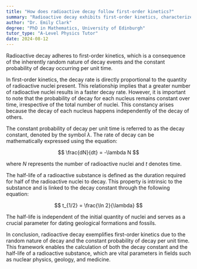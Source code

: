 ```yaml
---
title: "How does radioactive decay follow first-order kinetics?"
summary: "Radioactive decay exhibits first-order kinetics, characterized by a random decay process and a constant probability of decay occurring within a specific time interval."
author: "Dr. Emily Clark"
degree: "PhD in Mathematics, University of Edinburgh"
tutor_type: "A-Level Physics Tutor"
date: 2024-08-12
---
```


Radioactive decay adheres to first-order kinetics, which is a consequence of the inherently random nature of decay events and the constant probability of decay occurring per unit time.

In first-order kinetics, the decay rate is directly proportional to the quantity of radioactive nuclei present. This relationship implies that a greater number of radioactive nuclei results in a faster decay rate. However, it is important to note that the probability of decay for each nucleus remains constant over time, irrespective of the total number of nuclei. This constancy arises because the decay of each nucleus happens independently of the decay of others.

The constant probability of decay per unit time is referred to as the decay constant, denoted by the symbol $\lambda$. The rate of decay can be mathematically expressed using the equation:

$$
\frac{dN}{dt} = -\lambda N
$$

where $N$ represents the number of radioactive nuclei and $t$ denotes time.

The half-life of a radioactive substance is defined as the duration required for half of the radioactive nuclei to decay. This property is intrinsic to the substance and is linked to the decay constant through the following equation:

$$
t_{1/2} = \frac{\ln 2}{\lambda}
$$

The half-life is independent of the initial quantity of nuclei and serves as a crucial parameter for dating geological formations and fossils.

In conclusion, radioactive decay exemplifies first-order kinetics due to the random nature of decay and the constant probability of decay per unit time. This framework enables the calculation of both the decay constant and the half-life of a radioactive substance, which are vital parameters in fields such as nuclear physics, geology, and medicine.
    
